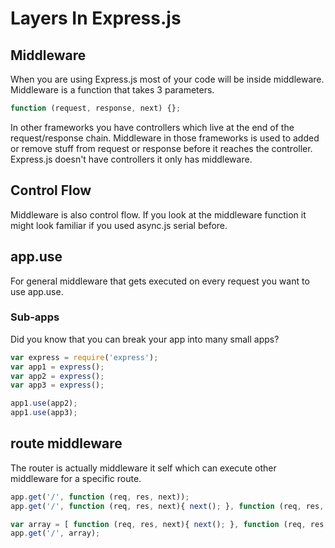 # Layers In Express.js

## Middleware

When you are using Express.js most of your code will be inside middleware. Middleware is a function that takes 3 parameters.

```js
function (request, response, next) {};
```

In other frameworks you have controllers which live at the end of the request/response chain. Middleware in those frameworks is used to added or remove stuff from request or response before it reaches the controller. Express.js doesn't have controllers it only has middleware.


## Control Flow

Middleware is also control flow. If you look at the middleware function it might look familiar if you used async.js serial before.


## app.use

For general middleware that gets executed on every request you want to use app.use. 

### Sub-apps

Did you know that you can break your app into many small apps?

```js
var express = require('express');
var app1 = express();
var app2 = express();
var app3 = express();

app1.use(app2);
app1.use(app3);
```

## route middleware

The router is actually middleware it self which can execute other middleware for a specific route.

```js
app.get('/', function (req, res, next));
app.get('/', function (req, res, next){ next(); }, function (req, res, next){ res.send('test')});

var array = [ function (req, res, next){ next(); }, function (req, res, next){ res.send('test') } ];
app.get('/', array);
```


